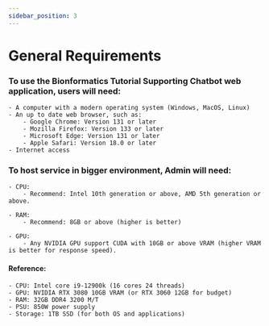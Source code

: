 ```yaml
---
sidebar_position: 3
---
```


# General Requirements

### To use the Bionformatics Tutorial Supporting Chatbot web application, users will need:
    - A computer with a modern operating system (Windows, MacOS, Linux)
    - An up to date web browser, such as:
        - Google Chrome: Version 131 or later
        - Mozilla Firefox: Version 133 or later
        - Microsoft Edge: Version 131 or later 
        - Apple Safari: Version 18.0 or later
    - Internet access

### To host service in bigger environment, Admin will need:
    - CPU:
        - Recommend: Intel 10th generation or above, AMD 5th generation or above.
         
    - RAM:
        - Recommend: 8GB or above (higher is better)

    - GPU:
        - Any NVIDIA GPU support CUDA with 10GB or above VRAM (higher VRAM is better for response speed).


#### Reference:
    - CPU: Intel core i9-12900k (16 cores 24 threads)
    - GPU: NVIDIA RTX 3080 10GB VRAM (or RTX 3060 12GB for budget)
    - RAM: 32GB DDR4 3200 M/T
    - PSU: 850W power supply
    - Storage: 1TB SSD (for both OS and applications)

